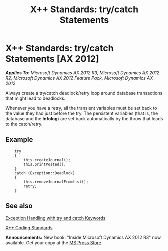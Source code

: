 ﻿---
title: 'X++ Standards: try/catch Statements'
TOCTitle: 'X++ Standards: try/catch Statements'
ms:assetid: a34bb97c-3044-47ae-8d55-68c26a0cf873
ms:mtpsurl: https://msdn.microsoft.com/en-us/library/Aa849924(v=AX.60)
ms:contentKeyID: 35248375
ms.date: 05/18/2015
mtps_version: v=AX.60
---

# X++ Standards: try/catch Statements [AX 2012]


_**Applies To:** Microsoft Dynamics AX 2012 R3, Microsoft Dynamics AX 2012 R2, Microsoft Dynamics AX 2012 Feature Pack, Microsoft Dynamics AX 2012_

Always create a try/catch deadlock/retry loop around database transactions that might lead to deadlocks.

Whenever you have a retry, all the transient variables must be set back to the value they had just before the try. The persistent variables (that is, the database and the **Infolog**) are set back automatically by the throw that leads to the catch/retry.

## Example
```X++  
    try
    {
        this.createJournal();
        this.printPosted();
    }
    catch (Exception::Deadlock)
    {
        this.removeJournalFromList();
        retry;
    }
```
## See also

[Exception Handling with try and catch Keywords](exception-handling-with-try-and-catch-keywords.md)

[X++ Coding Standards](x-coding-standards.md)

  
**Announcements:** New book: "Inside Microsoft Dynamics AX 2012 R3" now available. Get your copy at the [MS Press Store](https://www.microsoftpressstore.com/store/inside-microsoft-dynamics-ax-2012-r3-9780735685109).

